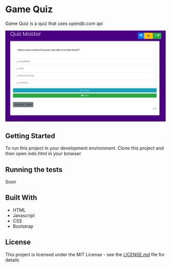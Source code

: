 # Game Quiz

Game Quiz is a quiz that uses opendb.com api

![Game Quiz](./assets/quiz-master.png)

## Getting Started

To run this project in your development environment. Clone this project and then open indx.html in your browser

## Running the tests

Soon

## Built With

* HTML
* Javascript
* CSS
* Bootstrap

## License

This project is licensed under the MIT License - see the [LICENSE.md](LICENSE.md) file for details
